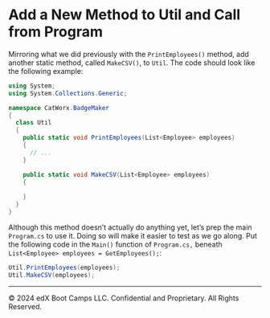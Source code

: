 # Add a New Method to Util and Call from Program

Mirroring what we did previously with the `PrintEmployees()` method, add another static method, called `MakeCSV()`, to `Util`. The code should look like the following example:

```cs
using System;
using System.Collections.Generic;

namespace CatWorx.BadgeMaker
{
  class Util
  {
    public static void PrintEmployees(List<Employee> employees) 
    {
      // ...
    }

    public static void MakeCSV(List<Employee> employees)
    {
        
    }
  }
}
```

Although this method doesn’t actually do anything yet, let’s prep the main `Program.cs` to use it. Doing so will make it easier to test as we go along. Put the following code in the `Main()` function of `Program.cs,` beneath `List<Employee> employees = GetEmployees();`:

```cs
Util.PrintEmployees(employees);
Util.MakeCSV(employees);
```

---
© 2024 edX Boot Camps LLC. Confidential and Proprietary. All Rights Reserved.